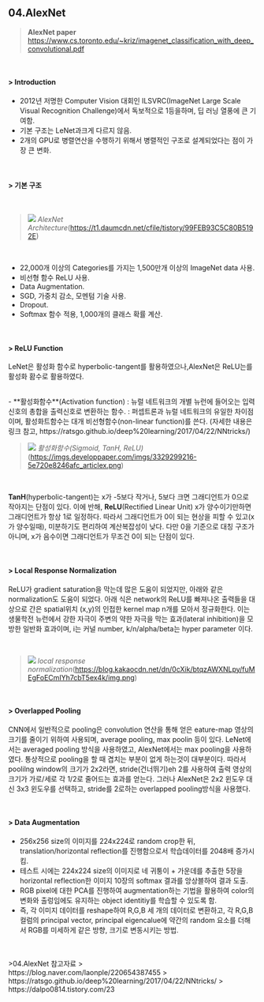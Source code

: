 ## 04.AlexNet

> **AlexNet paper** 
> https://www.cs.toronto.edu/~kriz/imagenet_classification_with_deep_convolutional.pdf

<br/>

#### > Introduction
- 2012년 저명한 Computer Vision 대회인 ILSVRC(ImageNet Large Scale Visual Recognition Challenge)에서 독보적으로 1등을하며, 딥 러닝 열풍에 큰 기여함.
- 기본 구조는 LeNet과크게 다르지 않음.
- 2개의 GPU로 병렬연산을 수행하기 위해서 병렬적인 구조로 설계되었다는 점이 가장 큰 변화.

<br/>

#### > 기본 구조
<br/>

>![](https://t1.daumcdn.net/cfile/tistory/99FEB93C5C80B5192E)
> *AlexNet Architecture*(https://t1.daumcdn.net/cfile/tistory/99FEB93C5C80B5192E)
<br/>

- 22,000개 이상의 Categories를 가지는 1,500만개 이상의 ImageNet data 사용.
- 비선형 함수 ReLU 사용.
- Data Augmentation.
- SGD, 가중치 감소, 모멘텀 기술 사용.
- Dropout.
- Softmax 함수 적용, 1,000개의 클래스 확률 계산.   

<br/>

#### > ReLU Function
LeNet은 활성화 함수로 hyperbolic-tangent를 활용하였으나,AlexNet은 ReLU는를 활성화 홤수로 활용하였다.

<br/>
- **활성화함수**(Activation function)  
: 뉴럴 네트워크의 개별 뉴런에 들어오는 입력신호의 총합을 출력신호로 변환하는 함수.  
: 퍼셉트론과 뉴럴 네트워크의 유일한 차이점이며, 활성화트함수는 대개 비선형함수(non-linear function)를 쓴다.  
(자세한 내용은 링크 참고, https://ratsgo.github.io/deep%20learning/2017/04/22/NNtricks/)

<br/>

>![](https://imgs.developpaper.com/imgs/3329299216-5e720e8246afc_articlex.png)
>*활성화함수(Sigmoid, TanH, ReLU)*(https://imgs.developpaper.com/imgs/3329299216-5e720e8246afc_articlex.png)
<br/>

 **TanH**(hyperbolic-tangent)는 x가 -5보다 작거나, 5보다 크면 그래디언트가 0으로 작아지는 단점이 있다. 이에 반해, **ReLU**(Rectified Linear Unit) x가 양수이기만하면 그래디언트가 항상 1로 일정하다. 따라서 그래디언트가 0이 되는 현상을 피할 수 있고(x가 양수일때), 미분하기도 편리하여 계산복잡성이 낮다. 다만 0을 기준으로 대칭 구조가 아니며, x가 음수이면 그래디언트가 무조건 0이 되는 단점이 있다.

<br/>

#### > Local Response Normalization

   ReLU가 gradient saturation을 막는데 많은 도움이 되었지만, 아래와 같은 normalization도 도움이 되었다. 아래 식은 network의 ReLU를 빠져나온 출력들을 대상으로 간은 spatial위치 (x,y)의 인접한 kernel map n개를 모아서 정규화한다. 이는 생물학전 뉴런에서 강한 자극이 주변의 약한 자극을 막는 효과(lateral inhibition)을 모방한 일반화 효과이며, i는 커널 number, k/n/alpha/beta는 hyper parameter 이다. 

<br/>

>![](https://blog.kakaocdn.net/dn/0cXik/btqzAWXNLpy/fuMEgFoECmIYh7cbT5ex4k/img.png)
>*local response normalization*(https://blog.kakaocdn.net/dn/0cXik/btqzAWXNLpy/fuMEgFoECmIYh7cbT5ex4k/img.png)

<br/>

#### > Overlapped Pooling
 CNN에서 일반적으로 pooling은 convolution 연산을 통해 얻은 eature-map 영상의 크기를 줄이기 위하여 사용되며, average pooling, max poolin 등이 있다. LeNet에서는 averaged pooling 방식을 사용하였고, AlexNet에서는 max pooling을 사용하였다. 
 통상적으로 pooling을 할 때 겹치는 부분이 없게 하는것이 대부분이다. 따라서 poolilng window의 크기가 2x2라면, stride(건너뛰기)eh 2를 사용하여 출력 영상의 크기가 가로/세로 각 1/2로 줄어드는 효과를 얻는다. 그러나 AlexNet은 2x2 윈도우 대신 3x3 윈도우를 선택하고, stride를 2로하는 overlapped pooling방식을 사용했다.

<br/>
 
#### > Data Augmentation
- 256x256 size의 이미지를 224x224로 random crop한 뒤, translation/horizontal reflection를 진행함으로서 학습데이터를 2048배 증가시킴.
- 테스트 시에는 224x224 size의 이미지로 네 귀퉁이 + 가운데를 추출한 5장을 horizontal reflection한 이미지 10장의 softmax 결과를 앙상블하여 결과 도출.
- RGB pixel에 대한 PCA를 진행하여 augmentation하는 기법을 활용하여 color의 변화와 출렁임에도 유지하는 object identitiy를 학습할 수 있도록 함.
- 즉, 각 이미지 데이터를 reshape하여 R,G,B 세 개의 데이터로 변환하고, 각 R,G,B 컬럼의 principal vector, principal eigencalue에 약간의 random 요소를 더해서 RGB를 미세하게 같은 방향, 크기로 변동시키는 방법.


<br/>
<br/>
>04.AlexNet 참고자료
><br/>https://blog.naver.com/laonple/220654387455
><br/>https://ratsgo.github.io/deep%20learning/2017/04/22/NNtricks/
><br/>https://dalpo0814.tistory.com/23
